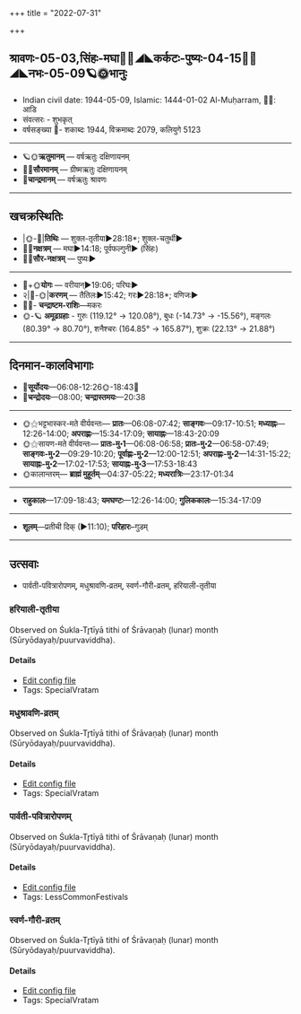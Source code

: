 +++
title = "2022-07-31"

+++
## श्रावणः-05-03,सिंहः-मघा🌛🌌◢◣कर्कटः-पुष्यः-04-15🌌🌞◢◣नभः-05-09🪐🌞भानुः
- Indian civil date: 1944-05-09, Islamic: 1444-01-02 Al-Muḥarram, 🌌🌞: आडि
- संवत्सरः - शुभकृत्
- वर्षसङ्ख्या 🌛- शकाब्दः 1944, विक्रमाब्दः 2079, कलियुगे 5123
___________________
- 🪐🌞**ऋतुमानम्** — वर्षऋतुः दक्षिणायनम्
- 🌌🌞**सौरमानम्** — ग्रीष्मऋतुः दक्षिणायनम्
- 🌛**चान्द्रमानम्** — वर्षऋतुः श्रावणः
___________________


## खचक्रस्थितिः
- |🌞-🌛|**तिथिः** — शुक्ल-तृतीया►28:18*; शुक्ल-चतुर्थी►  
- 🌌🌛**नक्षत्रम्** — मघा►14:18; पूर्वफल्गुनी► (सिंहः)  
- 🌌🌞**सौर-नक्षत्रम्** — पुष्यः►  
___________________
- 🌛+🌞**योगः** — वरीयान्►19:06; परिघः►  
- २|🌛-🌞|**करणम्** — तैतिलः►15:42; गरः►28:18*; वणिजः►  
- 🌌🌛- **चन्द्राष्टम-राशिः**—मकरः  
- 🌞-🪐 **अमूढग्रहाः** - गुरुः (119.12° → 120.08°), बुधः (-14.73° → -15.56°), मङ्गलः (80.39° → 80.70°), शनैश्चरः (164.85° → 165.87°), शुक्रः (22.13° → 21.88°)
___________________


## दिनमान-कालविभागाः
- 🌅**सूर्योदयः**—06:08-12:26🌞️-18:43🌇  
- 🌛**चन्द्रोदयः**—08:00; **चन्द्रास्तमयः**—20:38  
___________________
- 🌞⚝भट्टभास्कर-मते वीर्यवन्तः— **प्रातः**—06:08-07:42; **साङ्गवः**—09:17-10:51; **मध्याह्नः**—12:26-14:00; **अपराह्णः**—15:34-17:09; **सायाह्नः**—18:43-20:09  
- 🌞⚝सायण-मते वीर्यवन्तः— **प्रातः-मु॰1**—06:08-06:58; **प्रातः-मु॰2**—06:58-07:49; **साङ्गवः-मु॰2**—09:29-10:20; **पूर्वाह्णः-मु॰2**—12:00-12:51; **अपराह्णः-मु॰2**—14:31-15:22; **सायाह्नः-मु॰2**—17:02-17:53; **सायाह्नः-मु॰3**—17:53-18:43  
- 🌞कालान्तरम्— **ब्राह्मं मुहूर्तम्**—04:37-05:22; **मध्यरात्रिः**—23:17-01:34  
___________________
- **राहुकालः**—17:09-18:43; **यमघण्टः**—12:26-14:00; **गुलिककालः**—15:34-17:09  
___________________
- **शूलम्**—प्रतीची दिक् (►11:10); **परिहारः**–गुडम्  
___________________

## उत्सवाः
- पार्वती-पवित्रारोपणम्, मधुश्रावणि-व्रतम्, स्वर्ण-गौरी-व्रतम्, हरियाली-तृतीया
### हरियाली-तृतीया

Observed on Śukla-Tr̥tīyā tithi of Śrāvaṇaḥ (lunar) month (Sūryōdayaḥ/puurvaviddha). 



#### Details
- [Edit config file](https://github.com/jyotisham/adyatithi/blob/master/general/lunar_month/tithi/05/03/hariyAlI~tRtIyA.toml)
- Tags: SpecialVratam


### मधुश्रावणि-व्रतम्

Observed on Śukla-Tr̥tīyā tithi of Śrāvaṇaḥ (lunar) month (Sūryōdayaḥ/puurvaviddha). 



#### Details
- [Edit config file](https://github.com/jyotisham/adyatithi/blob/master/general/lunar_month/tithi/05/03/madhuzrAvaNi-vratam.toml)
- Tags: SpecialVratam


### पार्वती-पवित्रारोपणम्

Observed on Śukla-Tr̥tīyā tithi of Śrāvaṇaḥ (lunar) month (Sūryōdayaḥ/puurvaviddha). 



#### Details
- [Edit config file](https://github.com/jyotisham/adyatithi/blob/master/devatA/umA/lunar_month/tithi/05/03/pArvatI~pavitrArOpaNam.toml)
- Tags: LessCommonFestivals


### स्वर्ण-गौरी-व्रतम्

Observed on Śukla-Tr̥tīyā tithi of Śrāvaṇaḥ (lunar) month (Sūryōdayaḥ/puurvaviddha). 



#### Details
- [Edit config file](https://github.com/jyotisham/adyatithi/blob/master/devatA/umA/lunar_month/tithi/05/03/svarNa-gaurI-vratam.toml)
- Tags: SpecialVratam

